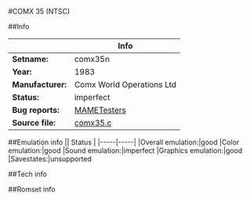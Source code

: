#COMX 35 (NTSC)

##Info

||Info|
|-----|-----|
|**Setname:**|comx35n
|**Year:**|1983
|**Manufacturer:**|Comx World Operations Ltd
|**Status:**|imperfect
|**Bug reports:**|[MAMETesters](http://mametesters.org/view_all_set.php?type=1&temporary=y&search=comx35.c)
|**Source file:**|[comx35.c](https://github.com/mamedev/mame/blob/master/src/mess/drivers/comx35.c)

##Emulation info
|| Status |
|-----|-----|
|Overall emulation:|good
|Color emulation:|good
|Sound emulation:|imperfect
|Graphics emulation:|good
|Savestates:|unsupported

##Tech info

##Romset info

<!--- START OF EDITED COMMENT DO NOT TOUCH TEXT ABOVE-->
